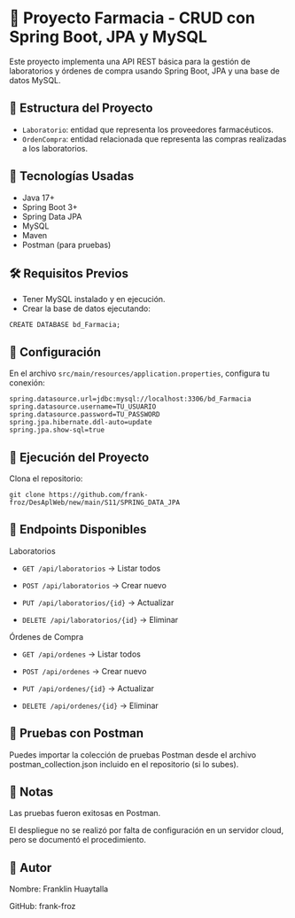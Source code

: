 # 🏥 Proyecto Farmacia - CRUD con Spring Boot, JPA y MySQL

Este proyecto implementa una API REST básica para la gestión de laboratorios y órdenes de compra usando Spring Boot, JPA y una base de datos MySQL.

## 📁 Estructura del Proyecto

- `Laboratorio`: entidad que representa los proveedores farmacéuticos.
- `OrdenCompra`: entidad relacionada que representa las compras realizadas a los laboratorios.

## 🧰 Tecnologías Usadas

- Java 17+
- Spring Boot 3+
- Spring Data JPA
- MySQL
- Maven
- Postman (para pruebas)

## 🛠️ Requisitos Previos

- Tener MySQL instalado y en ejecución.
- Crear la base de datos ejecutando:

```
CREATE DATABASE bd_Farmacia;
```

## 🔧 Configuración

En el archivo `src/main/resources/application.properties`, configura tu conexión:

```
spring.datasource.url=jdbc:mysql://localhost:3306/bd_Farmacia
spring.datasource.username=TU_USUARIO
spring.datasource.password=TU_PASSWORD
spring.jpa.hibernate.ddl-auto=update
spring.jpa.show-sql=true
```

## 🚀 Ejecución del Proyecto
Clona el repositorio:

```
git clone https://github.com/frank-froz/DesAplWeb/new/main/S11/SPRING_DATA_JPA
```

## 📡 Endpoints Disponibles

Laboratorios

- `GET /api/laboratorios` → Listar todos

- `POST /api/laboratorios` → Crear nuevo

- `PUT /api/laboratorios/{id}` → Actualizar

- `DELETE /api/laboratorios/{id}` → Eliminar

Órdenes de Compra

- `GET /api/ordenes` → Listar todos

- `POST /api/ordenes` → Crear nuevo

- `PUT /api/ordenes/{id}` → Actualizar

- `DELETE /api/ordenes/{id}` → Eliminar

## 🧪 Pruebas con Postman
Puedes importar la colección de pruebas Postman desde el archivo postman_collection.json incluido en el repositorio (si lo subes).

## 📝 Notas

Las pruebas fueron exitosas en Postman.

El despliegue no se realizó por falta de configuración en un servidor cloud, pero se documentó el procedimiento.

## 📌 Autor
Nombre: Franklin Huaytalla

GitHub: frank-froz
